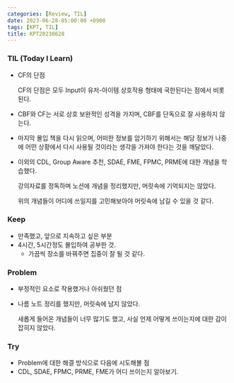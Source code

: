 ```yaml
---
categories: [Review, TIL]
date: 2023-06-28-05:00:00 +0900
tags: [KPT, TIL]
title: KPT20230628
---
```

### **TIL (Today I Learn)**

- CF의 단점
    
    CF의 단점은 모두 Input이 유저-아이템 상호작용 형태에 국한된다는 점에서 비롯된다.
    
- CBF와 CF는 서로 상호 보완적인 성격을 가지며, CBF를 단독으로 잘 사용하지 않는다.
- 마지막 몰입 책을 다시 읽으며, 어떠한 정보를 암기하기 위해서는 해당 정보가 나중에 어떤 상황에서 다시 사용될 것이라는 생각을 가져야 한다는 것을 깨달았다.
- 이외의 CDL, Group Aware 추천, SDAE, FME, FPMC, PRME에 대한 개념을 학습했다.
    
    강의자료를 정독하며 노션에 개념을 정리했지만, 머릿속에 기억되지는 않았다.
    
    위의 개념들이 어디에 쓰일지를 고민해보아야 머릿속에 남길 수 있을 것 같다.
    

### **Keep**

- 만족했고, 앞으로 지속하고 싶은 부분
- 4시간, 5시간정도 몰입하여 공부한 것.
    - 가끔씩 장소를 바꿔주면 집중이 잘 될 것 같다.

### **Problem**

- 부정적인 요소로 작용했거나 아쉬웠던 점
- 나름 노트 정리를 했지만, 머릿속에 남지 않았다.
    
    새롭게 들어온 개념들이 너무 많기도 했고, 사실 언제 어떻게 쓰이는지에 대한 감이 잡히지 않았다.
    

### **Try**

- Problem에 대한 해결 방식으로 다음에 시도해볼 점
- CDL, SDAE, FPMC, PRME, FME가 어디 쓰이는지 알아보기.